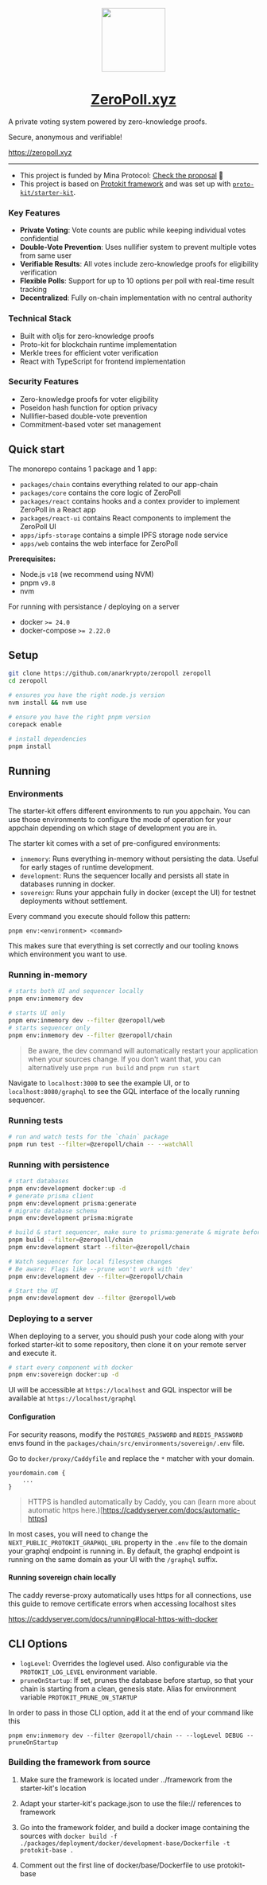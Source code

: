 <p align="center">
  <a href="https://zeropoll.xyz">
    <picture>
      <img src="https://github.com/user-attachments/assets/39f708cd-5d6a-4e8a-a2af-32b7ddbb704f" height="128">
    </picture>
    <h1 align="center">ZeroPoll.xyz</h1>
  </a>
</p>

A private voting system powered by zero-knowledge proofs.

Secure, anonymous and verifiable!

https://zeropoll.xyz

---

- This project is funded by Mina Protocol: [Check the proposal](https://forums.minaprotocol.com/t/zeropoll-voting-polls/6482) 🎉
- This project is based on [Protokit framework](https://protokit.dev) and was set up with [`proto-kit/starter-kit`](https://github.com/proto-kit/starter-kit).

### Key Features

- **Private Voting**: Vote counts are public while keeping individual votes confidential
- **Double-Vote Prevention**: Uses nullifier system to prevent multiple votes from same user
- **Verifiable Results**: All votes include zero-knowledge proofs for eligibility verification
- **Flexible Polls**: Support for up to 10 options per poll with real-time result tracking
- **Decentralized**: Fully on-chain implementation with no central authority

### Technical Stack

- Built with o1js for zero-knowledge proofs
- Proto-kit for blockchain runtime implementation
- Merkle trees for efficient voter verification
- React with TypeScript for frontend implementation

### Security Features

- Zero-knowledge proofs for voter eligibility
- Poseidon hash function for option privacy
- Nullifier-based double-vote prevention
- Commitment-based voter set management

## Quick start

The monorepo contains 1 package and 1 app:

- `packages/chain` contains everything related to our app-chain
- `packages/core` contains the core logic of ZeroPoll
- `packages/react` contains hooks and a contex provider to implement ZeroPoll in a React app
- `packages/react-ui` contains React components to implement the ZeroPoll UI
- `apps/ipfs-storage` contains a simple IPFS storage node service
- `apps/web` contains the web interface for ZeroPoll

**Prerequisites:**

- Node.js `v18` (we recommend using NVM)
- pnpm `v9.8`
- nvm

For running with persistance / deploying on a server

- docker `>= 24.0`
- docker-compose `>= 2.22.0`

## Setup

```zsh
git clone https://github.com/anarkrypto/zeropoll zeropoll
cd zeropoll

# ensures you have the right node.js version
nvm install && nvm use

# ensure you have the right pnpm version
corepack enable

# install dependencies
pnpm install
```

## Running

### Environments

The starter-kit offers different environments to run you appchain.
You can use those environments to configure the mode of operation for your appchain depending on which stage of development you are in.

The starter kit comes with a set of pre-configured environments:

- `inmemory`: Runs everything in-memory without persisting the data. Useful for early stages of runtime development.
- `development`: Runs the sequencer locally and persists all state in databases running in docker.
- `sovereign`: Runs your appchain fully in docker (except the UI) for testnet deployments without settlement.

Every command you execute should follow this pattern:

`pnpm env:<environment> <command>`

This makes sure that everything is set correctly and our tooling knows which environment you want to use.

### Running in-memory

```zsh
# starts both UI and sequencer locally
pnpm env:inmemory dev

# starts UI only
pnpm env:inmemory dev --filter @zeropoll/web
# starts sequencer only
pnpm env:inmemory dev --filter @zeropoll/chain
```

> Be aware, the dev command will automatically restart your application when your sources change.
> If you don't want that, you can alternatively use `pnpm run build` and `pnpm run start`

Navigate to `localhost:3000` to see the example UI, or to `localhost:8080/graphql` to see the GQL interface of the locally running sequencer.

### Running tests

```zsh
# run and watch tests for the `chain` package
pnpm run test --filter=@zeropoll/chain -- --watchAll
```

### Running with persistence

```zsh
# start databases
pnpm env:development docker:up -d
# generate prisma client
pnpm env:development prisma:generate
# migrate database schema
pnpm env:development prisma:migrate

# build & start sequencer, make sure to prisma:generate & migrate before
pnpm build --filter=@zeropoll/chain
pnpm env:development start --filter=@zeropoll/chain

# Watch sequencer for local filesystem changes
# Be aware: Flags like --prune won't work with 'dev'
pnpm env:development dev --filter=@zeropoll/chain

# Start the UI
pnpm env:development dev --filter @zeropoll/web
```

### Deploying to a server

When deploying to a server, you should push your code along with your forked starter-kit to some repository,
then clone it on your remote server and execute it.

```zsh
# start every component with docker
pnpm env:sovereign docker:up -d
```

UI will be accessible at `https://localhost` and GQL inspector will be available at `https://localhost/graphql`

#### Configuration

For security reasons, modify the `POSTGRES_PASSWORD` and `REDIS_PASSWORD` envs found in the `packages/chain/src/environments/sovereign/.env` file.

Go to `docker/proxy/Caddyfile` and replace the `*` matcher with your domain.

```
yourdomain.com {
    ...
}
```

> HTTPS is handled automatically by Caddy, you can (learn more about automatic https here.)[https://caddyserver.com/docs/automatic-https]

In most cases, you will need to change the `NEXT_PUBLIC_PROTOKIT_GRAPHQL_URL` property in the `.env` file to the domain your graphql endpoint is running in.
By default, the graphql endpoint is running on the same domain as your UI with the `/graphql` suffix.

#### Running sovereign chain locally

The caddy reverse-proxy automatically uses https for all connections, use this guide to remove certificate errors when accessing localhost sites

<https://caddyserver.com/docs/running#local-https-with-docker>

## CLI Options

- `logLevel`: Overrides the loglevel used. Also configurable via the `PROTOKIT_LOG_LEVEL` environment variable.
- `pruneOnStartup`: If set, prunes the database before startup, so that your chain is starting from a clean, genesis state. Alias for environment variable `PROTOKIT_PRUNE_ON_STARTUP`

In order to pass in those CLI option, add it at the end of your command like this

`pnpm env:inmemory dev --filter @zeropoll/chain -- --logLevel DEBUG --pruneOnStartup`

### Building the framework from source

1. Make sure the framework is located under ../framework from the starter-kit's location
2. Adapt your starter-kit's package.json to use the file:// references to framework
3. Go into the framework folder, and build a docker image containing the sources with `docker build -f ./packages/deployment/docker/development-base/Dockerfile -t protokit-base .`

4. Comment out the first line of docker/base/Dockerfile to use protokit-base
